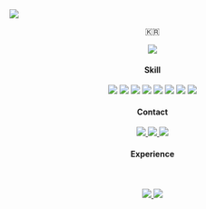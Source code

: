 <img src="https://capsule-render.vercel.app/api?type=waving&color=6CADDF&height=200&section=header&text=GAN%20HOSUNG&fontSize=40&fontColor=FFFFFF&animation=twinkling" />

<p align="center">🇰🇷</p>

<div align="center">
<a href="https://hits.seeyoufarm.com"><img src="https://hits.seeyoufarm.com/api/count/incr/badge.svg?url=https%3A%2F%2Fwww.github.com%2Fghs93&count_bg=%231C2C5B&title_bg=%23555555&icon=&icon_color=%23E7E7E7&title=hits&edge_flat=false"/></a>
</div>

<h4 align="center">Skill</h4>
<div align="center">
  <img src="https://img.shields.io/badge/Java-744E3B?style=flat-square&logo=Java&logoColor=white"/>
  <img src="https://img.shields.io/badge/Android-3DDC84?style=flat-square&logo=Android&logoColor=white" />
  <img src="https://img.shields.io/badge/JavaScript-F7DF1E?style=flat-square&logo=JavaScript&logoColor=white"/> 
  <img src="https://img.shields.io/badge/HTML5-E34F26?style=flat-square&logo=HTML5&logoColor=white"/> 
  <img src="https://img.shields.io/badge/CSS3-1572B6?style=flat-square&logo=CSS3&logoColor=white"/> 
  <img src="https://img.shields.io/badge/Swift-F05138?style=flat-square&logo=Swift&logoColor=white"/> 
  <img src="https://img.shields.io/badge/MySQL-4479A1?style=flat-square&logo=MySQL&logoColor=white" / >
  <img src="https://img.shields.io/badge/Vue.js-4FC08D?style=flat-square&logo=Vue.js&logoColor=white" / >
</div>

<h4 align="center">Contact</h4>
<div align="center">
  <a href=mailto:ghs93@kakao.com>
    <img src="https://img.shields.io/badge/KakaoTalk-FFCD00?style=flat-square&logo=KakaoTalk&logoColor=white"/>
  </a> 
  <a href=mailto:rksghtjd@gmail.com>
    <img src="https://img.shields.io/badge/Gmail-d14836?style=flat-square&logo=Gmail&logoColor=white"/>
  </a>
  <a href=https://ghs4593.tistory.com/>
    <img src="https://img.shields.io/badge/Blog-6BDBB8?style=flat-square&logo=Storyblok&logoColor=white"/>
  </a>
</div>


<h4 align="center">Experience</h4>

<div align="center">

</div>
<br>
<br>

<div align="center">
  <a href="http://solved.ac/ghs93">
    <img src="http://mazassumnida.wtf/api/v2/generate_badge?boj=ghs93"/>
  </a>
  <a href="http://solved.ac/ghs93">
    <img src="http://mazandi.herokuapp.com/api?handle=ghs93&theme=dark"/>
  </a>
</div>
